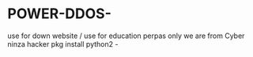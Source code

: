# POWER-DDOS-
use for down website / use for education perpas only 
we are from Cyber ninza hacker 
pkg install python2 -
